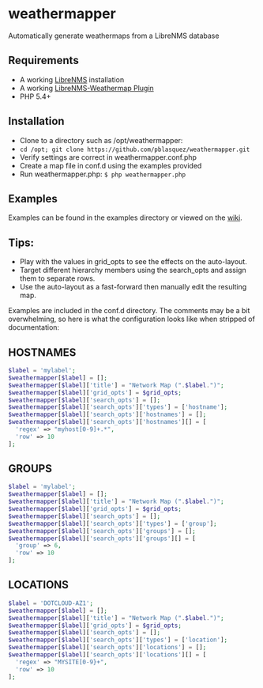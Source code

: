 # weathermapper
Automatically generate weathermaps from a LibreNMS database

Requirements
------------
- A working [LibreNMS][1] installation
- A working [LibreNMS-Weathermap Plugin][2]
- PHP 5.4+

Installation
------------
- Clone to a directory such as /opt/weathermapper:
- ```cd /opt; git clone https://github.com/pblasquez/weathermapper.git```
- Verify settings are correct in weathermapper.conf.php
- Create a map file in conf.d using the examples provided
- Run weathermapper.php: ```$ php weathermapper.php```

Examples
--------
Examples can be found in the examples directory or viewed on the [wiki][3].

Tips:
----
- Play with the values in grid_opts to see the effects on the auto-layout.
- Target different hierarchy members using the search_opts and assign them to separate rows.
- Use the auto-layout as a fast-forward then manually edit the resulting map.

Examples are included in the conf.d directory. The comments may be a bit overwhelming, so here is what the configuration looks like when stripped of documentation:

HOSTNAMES
---------
```php
$label = 'mylabel';
$weathermapper[$label] = [];
$weathermapper[$label]['title'] = "Network Map (".$label.")";
$weathermapper[$label]['grid_opts'] = $grid_opts;
$weathermapper[$label]['search_opts'] = [];
$weathermapper[$label]['search_opts']['types'] = ['hostname'];
$weathermapper[$label]['search_opts']['hostnames'] = [];
$weathermapper[$label]['search_opts']['hostnames'][] = [
  'regex' => "myhost[0-9]+.*",
  'row' => 10
];
```

GROUPS
------
```php
$label = 'mylabel';
$weathermapper[$label] = [];
$weathermapper[$label]['title'] = "Network Map (".$label.")";
$weathermapper[$label]['grid_opts'] = $grid_opts;
$weathermapper[$label]['search_opts'] = [];
$weathermapper[$label]['search_opts']['types'] = ['group'];
$weathermapper[$label]['search_opts']['groups'] = [];
$weathermapper[$label]['search_opts']['groups'][] = [
  'group' => 6,
  'row' => 10
];
```

LOCATIONS
---------
```php
$label = 'DOTCLOUD-AZ1';
$weathermapper[$label] = [];
$weathermapper[$label]['title'] = "Network Map (".$label.")";
$weathermapper[$label]['grid_opts'] = $grid_opts;
$weathermapper[$label]['search_opts'] = [];
$weathermapper[$label]['search_opts']['types'] = ['location'];
$weathermapper[$label]['search_opts']['locations'] = [];
$weathermapper[$label]['search_opts']['locations'][] = [
  'regex' => "MYSITE[0-9}+",
  'row' => 10
];
```

[1]: https://github.com/librenms/librenms "LibreNMS GitHub repo"
[2]: https://github.com/librenms-plugins/Weathermap "LibreNMS Weathermap Plugin Github repo"
[3]: https://github.com/pblasquez/weathermapper/wiki
